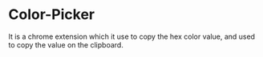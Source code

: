 # Color-Picker
It is a chrome extension which it use to copy the hex color value, and used to copy the value on the clipboard.
